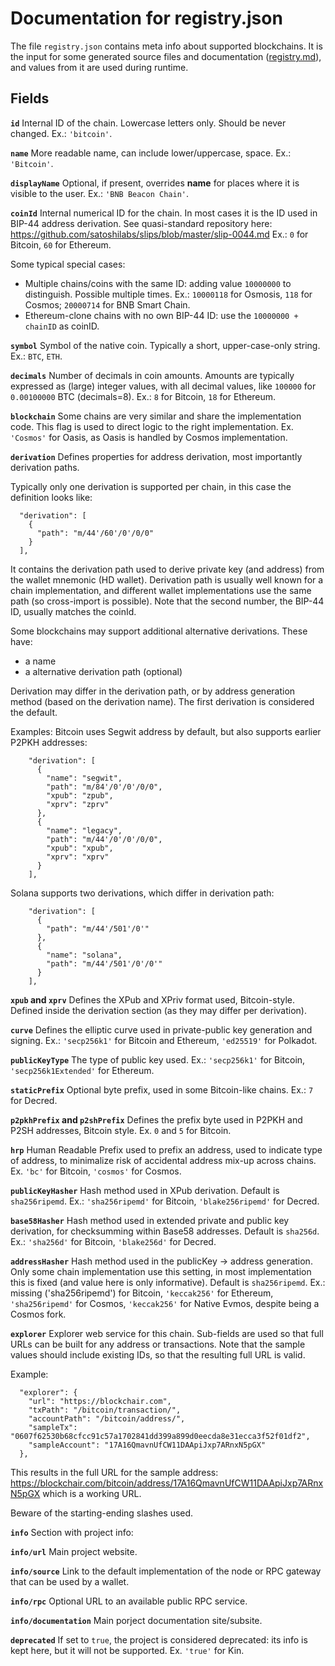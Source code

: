 # Documentation for registry.json

The file `registry.json` contains meta info about supported blockchains.
It is the input for some generated source files and documentation ([registry.md](registry.md)), and values from it are used during runtime.

## Fields

**`id`**
Internal ID of the chain. Lowercase letters only.  Should be never changed.
Ex.: `'bitcoin'`.

**`name`**
More readable name, can include lower/uppercase, space.
Ex.: `'Bitcoin'`.

**`displayName`**
Optional, if present, overrides **name** for places where it is visible to the user. 
Ex.: `'BNB Beacon Chain'`.

**`coinId`**
Internal numerical ID for the chain. In most cases it is the ID used in BIP-44 address derivation.
See quasi-standard repository here:  https://github.com/satoshilabs/slips/blob/master/slip-0044.md
Ex.: `0` for Bitcoin, `60` for Ethereum.

Some typical special cases:

- Multiple chains/coins with the same ID: adding value `10000000` to distinguish.  Possible multiple times.
Ex.: `10000118` for Osmosis, `118` for Cosmos; `20000714` for BNB Smart Chain.
- Ethereum-clone chains with no own BIP-44 ID: use the `10000000 + chainID` as coinID.

**`symbol`**
Symbol of the native coin.  Typically a short, upper-case-only string.
Ex.: `BTC`, `ETH`.

**`decimals`**
Number of decimals in coin amounts.  Amounts are typically expressed as (large) integer values, with all decimal values, like `100000` for `0.00100000` BTC (decimals=8).
Ex.: `8` for Bitcoin, `18` for Ethereum.

**`blockchain`**
Some chains are very similar and share the implementation code.
This flag is used to direct logic to the right implementation.
Ex. `'Cosmos'` for Oasis, as Oasis is handled by Cosmos implementation.

**`derivation`**
Defines properties for address derivation, most importantly derivation paths.

Typically only one derivation is supported per chain, in this case the definition looks like:

```
  "derivation": [
    {
      "path": "m/44'/60'/0'/0/0"
    }
  ],
```

It contains the derivation path used to derive private key (and address) from the wallet mnemonic (HD wallet).
Derivation path is usually well known for a chain implementation, and different wallet implementations use the same path (so cross-import is possible).
Note that the second number, the BIP-44 ID, usually matches the coinId.

Some blockchains may support additional alternative derivations.  These have:

- a name
- a alternative derivation path (optional)

Derivation may differ in the derivation path, or by address generation method (based on the derivation name).
The first derivation is considered the default.

Examples:
Bitcoin uses Segwit address by default, but also supports earlier P2PKH addresses:

```
    "derivation": [
      {
        "name": "segwit",
        "path": "m/84'/0'/0'/0/0",
        "xpub": "zpub",
        "xprv": "zprv"
      },
      {
        "name": "legacy",
        "path": "m/44'/0'/0'/0/0",
        "xpub": "xpub",
        "xprv": "xprv"
      }
    ],
```

Solana supports two derivations, which differ in derivation path:

```
    "derivation": [
      {
        "path": "m/44'/501'/0'"
      },
      {
        "name": "solana",
        "path": "m/44'/501'/0'/0'"
      }
    ],
```

**`xpub` and `xprv`**
Defines the XPub and XPriv format used, Bitcoin-style. Defined inside the derivation section (as they may differ per derivation).

**`curve`**
Defines the elliptic curve used in private-public key generation and signing.
Ex.: `'secp256k1'` for Bitcoin and Ethereum, `'ed25519'` for Polkadot.

**`publicKeyType`**
The type of public key used.
Ex.: `'secp256k1'` for Bitcoin, `'secp256k1Extended'` for Ethereum.

**`staticPrefix`**
Optional byte prefix, used in some Bitcoin-like chains.
Ex.: `7` for Decred.

**`p2pkhPrefix` and `p2shPrefix`**
Defines the prefix byte used in P2PKH and P2SH addresses, Bitcoin style.
Ex. `0` and `5` for Bitcoin.

**`hrp`**
Human Readable Prefix used to prefix an address, used to indicate type of address, to minimalize risk of accidental address mix-up across chains.
Ex. `'bc'` for Bitcoin, `'cosmos'` for Cosmos.

**`publicKeyHasher`**
Hash method used in XPub derivation.
Default is `sha256ripemd`.
Ex.: `'sha256ripemd'` for Bitcoin, `'blake256ripemd'` for Decred.

**`base58Hasher`**
Hash method used in extended private and public key derivation, for checksumming within Base58 addresses.
Default is `sha256d`.
Ex.: `'sha256d'` for Bitcoin, `'blake256d'` for Decred.

**`addressHasher`**
Hash method used in the publicKey -> address generation.
Only some chain implementation use this setting, in most implementation this is fixed (and value here is only informative).
Default is `sha256ripemd`.
Ex.: missing ('sha256ripemd') for Bitcoin, `'keccak256'` for Ethereum, `'sha256ripemd'` for Cosmos, `'keccak256'` for Native Evmos, despite being a Cosmos fork.

**`explorer`**
Explorer web service for this chain. Sub-fields are used so that full URLs can be built for any address or transactions.
Note that the sample values should include existing IDs, so that the resulting full URL is valid.

Example:

```
  "explorer": {
    "url": "https://blockchair.com",
    "txPath": "/bitcoin/transaction/",
    "accountPath": "/bitcoin/address/",
    "sampleTx": "0607f62530b68cfcc91c57a1702841dd399a899d0eecda8e31ecca3f52f01df2",
    "sampleAccount": "17A16QmavnUfCW11DAApiJxp7ARnxN5pGX"
  },
```

This results in the full URL for the sample address:
https://blockchair.com/bitcoin/address/17A16QmavnUfCW11DAApiJxp7ARnxN5pGX
which is a working URL.

Beware of the starting-ending slashes used.

**`info`**
Section with project info:

**`info/url`**
Main project website.

**`info/source`**
Link to the default implementation of the node or RPC gateway that can be used by a wallet.

**`info/rpc`**
Optional URL to an available public RPC service.

**`info/documentation`**
Main porject documentation site/subsite.

**`deprecated`**
If set to `true`, the project is considered deprecated: its info is kept here, but it will not be supported.
Ex. `'true'` for Kin.
